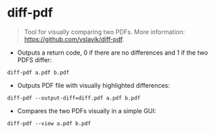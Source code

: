 # diff-pdf

> Tool for visually comparing two PDFs.
> More information: <https://github.com/vslavik/diff-pdf>.

- Outputs a return code, 0 if there are no differences and 1 if the two PDFS differ:

`diff-pdf a.pdf b.pdf`

- Outputs PDF file with visually highlighted differences:

`diff-pdf --output-diff=diff.pdf a.pdf b.pdf`

- Compares the two PDFs visually in a simple GUI:

`diff-pdf --view a.pdf b.pdf`
